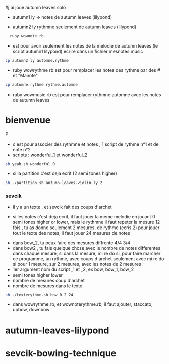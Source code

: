  
#j'ai joue autumn leaves solo
- autumn1 ly => notes de autumn leaves (lilypond)
* autumn2 ly rythmne seulement de autumn leaves (lilypond)
```bash
  ruby wownote rb 
```


* est pour avoir seulement les notes de la melodie de autumn leaves (le script autumn1 lilypond) ecrire dans un fichier mesnotes.music
```bash
cp autumn2 ly automne.rythme 
```
 * ruby wowrythme rb est pour remplacer les notes des rythme par des # et "Manote"
```bash
cp automne.rythme rythme.automne
```
*  ruby wowmusic rb est pour remplacer rythmne automne avec les notes de autumn leaves 
# bienvenue 
P
* c'est pour associer des rythmne et notes , 1 script de rythme n°1 et de note n°2
* scripts : wonderful_1 et wonderful_2
```bash
sh yeah.sh wonderful 0
```
* si la partition c'est deja ecrit (2 semi tones higher)
```bash
sh ./partition.sh autumn-leaves-violin.ly 2
```
### sevcik
-  il y a un texte , et sevcik fait des coups d'archet
* si les notes c'est deja ecrit, il faut jouer la meme melodie  en jouant 0 semi tones higher or lower,  mais le rythmne il faut repeter la mesure 12 fois , tu as donne seulement 2 mesures, de rythme (ecris 2)  pour jouer tout le texte des notes, il faut jouer 24 mesures de notes
- dans bow_2, tu peux faire des mesures diffrente 4/4 3/4
- dans bow2 , tu fais quelque chose avec le nombre de notes differentes dans chaque mesure, si dans la mesure, mi re do si, pour faire marcher ce programme, un rythme, avec coups d'archet seulement avec mi re do si pour 1 mesure, sur 2 mesures, avec les notes de 2 mesures
- 1er argument nom du script _1 et _2, ex bow, bow_1, bow_2
-  semi tones higher lower
- nombre de mesures coup d'archet
- nombre de mesures dans le texte

```bash
sh ./texterythme.sh bow 0 2 24
```
- dans wowrythme.rb, et wownoterythme.rb, il faut ajouter, staccato, upbow, downbow







# autumn-leaves-lilypond
# sevcik-bowing-technique
